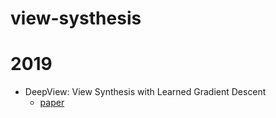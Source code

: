 # view-systhesis
# 2019
* DeepView: View Synthesis with Learned Gradient Descent
  + [paper](https://arxiv.org/pdf/1906.07316.pdf)



